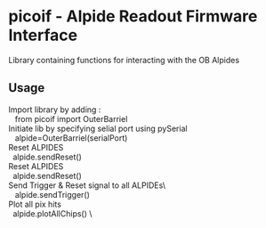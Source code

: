 # picoif - Alpide Readout Firmware Interface
Library containing functions for interacting with the OB Alpides  

## Usage
Import library by adding : \
&nbsp;&nbsp; from picoif import OuterBarriel \
Initiate lib by specifying selial port using pySerial \
&nbsp;&nbsp; alpide=OuterBarriel(serialPort) \
Reset ALPIDES \
&nbsp;&nbsp;alpide.sendReset() \
Reset ALPIDES \
&nbsp;&nbsp;alpide.sendReset() \
Send Trigger & Reset signal to all ALPIDEs\ \
&nbsp;&nbsp; alpide.sendTrigger() \
Plot all pix hits \
&nbsp;&nbsp;alpide.plotAllChips() \


